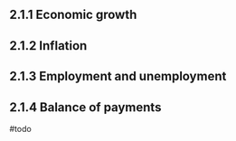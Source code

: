 ## 2.1.1 Economic growth

## 2.1.2 Inflation

## 2.1.3 Employment and unemployment 

## 2.1.4 Balance of payments 

#todo